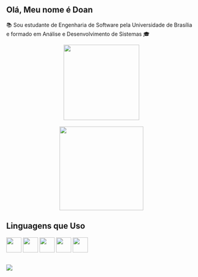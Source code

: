 ## Olá, Meu nome é Doan   
📚 Sou estudante de Engenharia de Software pela Universidade de Brasília e 
formado em Análise e Desenvolvimento de Sistemas 🎓

<div align = "center"> 
<img  height = "200cm" src = "https://github-readme-stats.vercel.app/api?username=FilhoDoan&show_icons=true&theme=dark&include_all_commits=true&count_private=true&icon_color=939&ring_color=939&custom_title=Status"/>
<br></br>

<img  height = "222m" src ="https://github-readme-stats.vercel.app/api/top-langs/?username=FilhoDoan&layout=compact&theme=dark&show_owner=true&custom_title=Linguagens&count_private=true"/>
</div>

## Linguagens que Uso 
<div>
  
  <img height="40" width="40" src="https://cdn.jsdelivr.net/gh/devicons/devicon/icons/html5/html5-original.svg" />
  <img height="40" width="40" src="https://cdn.jsdelivr.net/gh/devicons/devicon/icons/css3/css3-original.svg" />
  <img height="40" width="40"src="https://cdn.jsdelivr.net/gh/devicons/devicon/icons/javascript/javascript-original.svg" />
  <img height="40" width="40" src="https://cdn.jsdelivr.net/gh/devicons/devicon/icons/java/java-original.svg" />
  <img height="40" width="40" src="https://cdn.jsdelivr.net/gh/devicons/devicon/icons/python/python-original.svg" />
  
<div/>

##
  
<div>
<a href = "https://www.instagram.com/doan_filhoo" target="blank"> <img src ="https://img.shields.io/badge/Instagram-E4405F?style=for-the-badge&logo=instagram&logoColor=white"></a>

</div>



  








